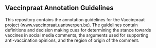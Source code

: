 ## Vaccinpraat Annotation Guidelines

This repository contains the annotation guidelines for the Vaccinpraat project (www.vaccinpraat.uantwerpen.be). The guidelines contain definitions and decision making cues for determining the stance towards vaccines in social media comments, the arguments used for supporting anti-vaccination opinions, and the region of origin of the comment.
